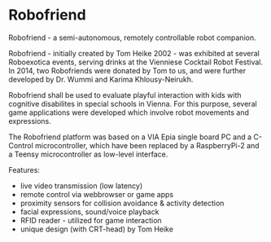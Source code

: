 # Robofriend

Robofriend - a semi-autonomous, remotely controllable robot companion.

Robofriend - initially created by Tom Heike 2002 - was exhibited at several Roboexotica events, serving drinks at the Vienniese Cocktail Robot Festival.
In 2014, two Robofriends were donated by Tom to us, and were further developed by Dr. Wummi and Karima Khlousy-Neirukh.


Robofriend shall be used to evaluate playful interaction with kids with cognitive disabilites in special schools in Vienna.
For this purpose, several game applications were developed which involve robot movements and expressions.

The Robofriend platform was based on a VIA Epia single board PC and a C-Control microcontroller, 
which have been replaced by a RaspberryPi-2 and a Teensy microcontroller as low-level interface.

Features:
* live video transmission (low latency) 
* remote control via webbrowser or game apps
* proximity sensors for collision avoidance & activity detection
* facial expressions, sound/voice playback
* RFID reader - utilized for game interaction
* unique design (with CRT-head) by Tom Heike
 